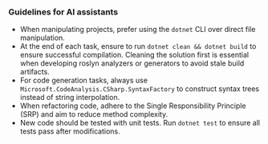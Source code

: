 ### Guidelines for AI assistants

- When manipulating projects, prefer using the `dotnet` CLI over direct file manipulation.
- At the end of each task, ensure to run `dotnet clean && dotnet build` to ensure successful compilation. Cleaning the solution first is essential when developing roslyn analyzers or generators to avoid stale build artifacts.
- For code generation tasks, always use `Microsoft.CodeAnalysis.CSharp.SyntaxFactory` to construct syntax trees instead of string interpolation.
- When refactoring code, adhere to the Single Responsibility Principle (SRP) and aim to reduce method complexity.
- New code should be tested with unit tests. Run `dotnet test` to ensure all tests pass after modifications. 
